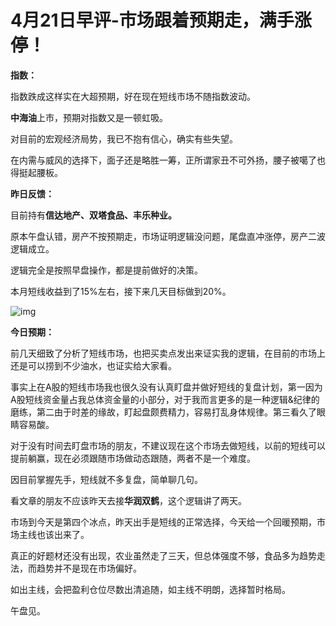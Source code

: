 # 4月21日早评-市场跟着预期走，满手涨停！

**指数：**

指数跌成这样实在大超预期，好在现在短线市场不随指数波动。

**中海油**上市，预期对指数又是一顿虹吸。

对目前的宏观经济局势，我已不抱有信心，确实有些失望。

在内需与威风的选择下，面子还是略胜一筹，正所谓家丑不可外扬，腰子被噶了也得挺起腰板。

**昨日反馈：**

目前持有**信达地产、双塔食品、丰乐种业。**

原本午盘认错，房产不按预期走，市场证明逻辑没问题，尾盘直冲涨停，房产二波逻辑成立。

逻辑完全是按照早盘操作，都是提前做好的决策。

本月短线收益到了15%左右，接下来几天目标做到20%。

![img](https://pic1.zhimg.com/80/v2-6953683b4e2b359c9e7f35ddee7d7f24_1440w.jpg?source=d16d100b)

**今日预期：**

前几天细致了分析了短线市场，也把买卖点发出来证实我的逻辑，在目前的市场上还是可以捞到不少油水，也证实给大家看。

事实上在A股的短线市场我也很久没有认真盯盘并做好短线的复盘计划，第一因为A股短线资金量占我总体资金量的小部分，对于我而言更多的是一种逻辑&纪律的磨练，第二由于时差的缘故，盯起盘颇费精力，容易打乱身体规律。第三看久了眼睛容易酸。

对于没有时间去盯盘市场的朋友，不建议现在这个市场去做短线，以前的短线可以提前躺赢，现在必须跟随市场做动态跟随，两者不是一个难度。

因目前掌握先手，短线就不多复盘，简单聊几句。

看文章的朋友不应该昨天去接**华润双鹤**，这个逻辑讲了两天。

市场到今天是第四个冰点，昨天出手是短线的正常选择，今天给一个回暖预期，市场主线也该出来了。

真正的好题材还没有出现，农业虽然走了三天，但总体强度不够，食品多为趋势走法，而趋势并不是现在市场偏好。

如出主线，会把盈利仓位尽数出清追随，如主线不明朗，选择暂时格局。

午盘见。